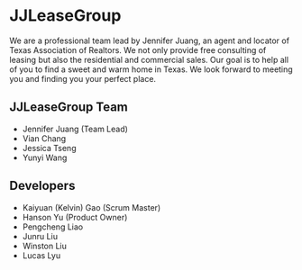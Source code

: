 # JJLeaseGroup
We are a professional team lead by Jennifer Juang, an agent and locator of Texas Association of Realtors. We not only provide free consulting of leasing but also the residential and commercial sales. Our goal is to help all of you to find a sweet and warm home in Texas. We look forward to meeting you and finding you your perfect place.

## JJLeaseGroup Team
- Jennifer Juang (Team Lead)
- Vian Chang
- Jessica Tseng
- Yunyi Wang

## Developers
- Kaiyuan (Kelvin) Gao (Scrum Master)
- Hanson Yu (Product Owner)
- Pengcheng Liao
- Junru Liu
- Winston Liu
- Lucas Lyu
